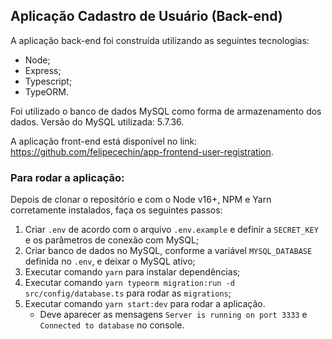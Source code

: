 ## Aplicação Cadastro de Usuário (Back-end)

A aplicação back-end foi construída utilizando as seguintes tecnologias:
- Node;
- Express;
- Typescript;
- TypeORM.

Foi utilizado o banco de dados MySQL como forma de armazenamento dos dados. Versão do MySQL utilizada: 5.7.36.

A aplicação front-end está disponível no link: https://github.com/felipecechin/app-frontend-user-registration.

### Para rodar a aplicação:

Depois de clonar o repositório e com o Node v16+, NPM e Yarn corretamente instalados, faça os seguintes passos:

1. Criar `.env` de acordo com o arquivo `.env.example` e definir a `SECRET_KEY` e os parâmetros de conexão com MySQL;
2. Criar banco de dados no MySQL, conforme a variável `MYSQL_DATABASE` definida no `.env`, e deixar o MySQL ativo;
3. Executar comando `yarn` para instalar dependências;
4. Executar comando `yarn typeorm migration:run -d src/config/database.ts` para rodar as `migrations`;
5. Executar comando `yarn start:dev` para rodar a aplicação.
    - Deve aparecer as mensagens `Server is running on port 3333` e `Connected to database` no console.